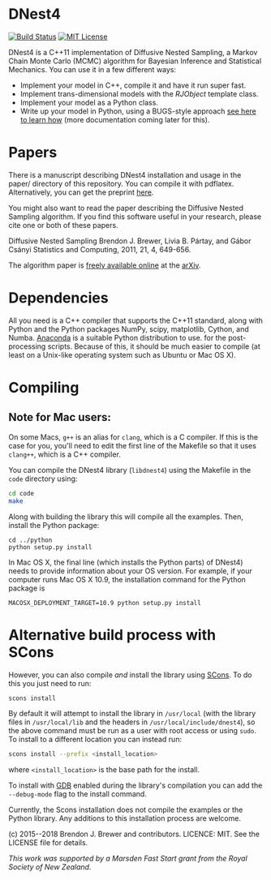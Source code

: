 DNest4
======

[![Build Status](https://travis-ci.org/eggplantbren/DNest4.svg?branch=master)](https://travis-ci.org/eggplantbren/DNest4)
[![MIT License](https://img.shields.io/badge/license-MIT-blue.svg)](https://github.com/eggplantbren/DNest4/blob/master/LICENSE)

DNest4 is a C++11 implementation of Diffusive Nested Sampling, a Markov Chain
Monte Carlo (MCMC) algorithm for Bayesian Inference and Statistical Mechanics.
You can use it in a few different ways:

* Implement your model in C++, compile it and have it run super fast.
* Implement trans-dimensional models with the *RJObject* template class.
* Implement your model as a Python class.
* Write up your model in Python, using a BUGS-style approach
[see here to learn how](https://plausibilitytheory.wordpress.com/2016/08/11/a-jags-like-interface-to-dnest4/)
(more documentation coming later for this).

Papers
======

There is a manuscript describing DNest4 installation and usage
in the paper/ directory of this repository.
You can compile it with pdflatex. Alternatively, you can get the
preprint [here](http://arxiv.org/abs/1606.03757).

You might also want to read the paper describing the
Diffusive Nested Sampling algorithm. If you find this software useful in your
research, please cite one or both of these papers.

Diffusive Nested Sampling
Brendon J. Brewer, Livia B. Pártay, and Gábor Csányi
Statistics and Computing, 2011, 21, 4, 649-656.

The algorithm
paper is [freely available online](http://arxiv.org/abs/0912.2380) at
the [arXiv](http://www.arxiv.org/).

Dependencies
============

All you need is a C++ compiler that
supports the C++11 standard, along with Python and the
Python packages NumPy, scipy, matplotlib, Cython, and Numba.
[Anaconda](https://www.anaconda.com) is a suitable Python distribution to use.
for the post-processing scripts. Because of this, it should be much easier
to compile (at least on a Unix-like operating system such as Ubuntu or
Mac OS X).

Compiling
=========

## Note for Mac users:
On some Macs, `g++` is an alias for `clang`, which is a C compiler. If this
is the case for you, you'll need to edit the first line of the Makefile so
that it uses `clang++`, which is a C++ compiler.

You can compile the DNest4 library (`libdnest4`) using the Makefile in the
`code` directory using:

```bash
cd code
make
```

Along with building the library this will compile all the examples.
Then, install the Python package:

```
cd ../python
python setup.py install
```

In Mac OS X, the final line (which installs the Python parts) of DNest4) needs to provide
information about your OS version. For example, if your computer runs Mac OS X 10.9, the
installation command for the Python package is

```
MACOSX_DEPLOYMENT_TARGET=10.9 python setup.py install
```



Alternative build process with SCons
====================================

However, you can also compile *and* install the library using [SCons](http://scons.org/).
To do this you just need to run:

```bash
scons install
```

By default it will attempt to install the library in `/usr/local` (with the library files in
`/usr/local/lib` and the headers in `/usr/local/include/dnest4`), so the above command
must be run as a user with root access or using `sudo`. To install to a different location
you can instead run:

```bash
scons install --prefix <install_location>
```

where `<install_location>` is the base path for the install.

To install with [GDB](https://www.gnu.org/software/gdb/) enabled during the library's compilation you can add the `--debug-mode`
flag to the install command.

Currently, the Scons installation does not compile the examples or the Python library. Any additions
to this installation process are welcome.

(c) 2015--2018 Brendon J. Brewer and contributors.
LICENCE: MIT.
See the LICENSE file for details.

*This work was supported by a Marsden Fast Start grant from the
Royal Society of New Zealand.*



